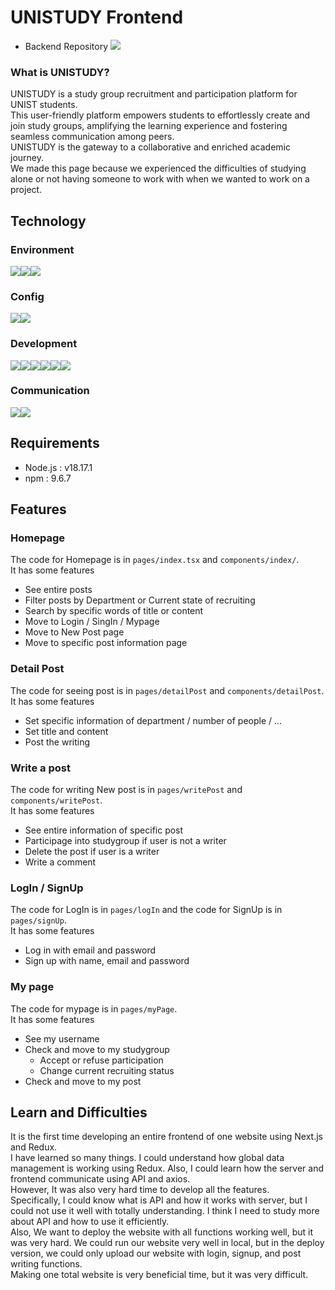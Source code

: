 # UNISTUDY Frontend

- Backend Repository <a href="https://github.com/uni-study/unistudy-back" target="_blank"><img src="https://img.shields.io/badge/GitHub-181717?style=flat&logo=github&logoColor=white"/></a>

### What is UNISTUDY?

UNISTUDY is a study group recruitment and participation platform for UNIST students. <br/>
This user-friendly platform empowers students to effortlessly create and join study groups, amplifying the learning experience and fostering seamless communication among peers. <br/>
UNISTUDY is the gateway to a collaborative and enriched academic journey. <br/>
We made this page because we experienced the difficulties of studying alone or not having someone to work with when we wanted to work on a project. <br/>

## Technology

### Environment

<img src="https://img.shields.io/badge/Visual Studio Code-007ACC?style=for-the-badge&logo=Visual Studio Code&logoColor=white"><img src="https://img.shields.io/badge/github-181717?style=for-the-badge&logo=github&logoColor=white"><img src="https://img.shields.io/badge/git-F05032?style=for-the-badge&logo=git&logoColor=white">

### Config

<img src="https://img.shields.io/badge/node.js-339933?style=for-the-badge&logo=Node.js&logoColor=white"><img src="https://img.shields.io/badge/npm-CB3837?style=for-the-badge&logo=npm&logoColor=white">

### Development

<img src="https://img.shields.io/badge/React-61DAFB?style=for-the-badge&logo=React&logoColor=white"><img src="https://img.shields.io/badge/Next.js-000000?style=for-the-badge&logo=next.js&logoColor=white"><img src="https://img.shields.io/badge/Typescript-3178C6?style=for-the-badge&logo=Typescript&logoColor=white"><img src="https://img.shields.io/badge/redux-764ABC?style=for-the-badge&logo=redux&logoColor=white"><img src="https://img.shields.io/badge/styledcomponents-DB7093?style=for-the-badge&logo=styledcomponents&logoColor=white"><img src="https://img.shields.io/badge/axios-5A29E4?style=for-the-badge&logo=axios&logoColor=white">

### Communication

<img src="https://img.shields.io/badge/Notion-000000?style=for-the-badge&logo=notion&logoColor=white"><img src="https://img.shields.io/badge/zoom-0B5CFF?style=for-the-badge&logo=zoom&logoColor=white">

## Requirements

-   Node.js : v18.17.1
-   npm : 9.6.7

## Features

### Homepage

The code for Homepage is in `pages/index.tsx` and `components/index/`. <br/>
It has some features

-   See entire posts
-   Filter posts by Department or Current state of recruiting
-   Search by specific words of title or content
-   Move to Login / SingIn / Mypage
-   Move to New Post page
-   Move to specific post information page

### Detail Post

The code for seeing post is in `pages/detailPost` and `components/detailPost`. <br/>
It has some features

-   Set specific information of department / number of people / ...
-   Set title and content
-   Post the writing

### Write a post

The code for writing New post is in `pages/writePost` and `components/writePost`. <br/>
It has some features

-   See entire information of specific post
-   Participage into studygroup if user is not a writer
-   Delete the post if user is a writer
-   Write a comment

### LogIn / SignUp

The code for LogIn is in `pages/logIn` and the code for SignUp is in `pages/signUp`. <br/>
It has some features

-   Log in with email and password
-   Sign up with name, email and password

### My page

The code for mypage is in `pages/myPage`. <br/>
It has some features

-   See my username
-   Check and move to my studygroup
    -   Accept or refuse participation
    -   Change current recruiting status
-   Check and move to my post

## Learn and Difficulties

It is the first time developing an entire frontend of one website using Next.js and Redux. <br/>
I have learned so many things. I could understand how global data management is working using Redux. Also, I could learn how the server and frontend communicate using API and axios.<br/>
However, It was also very hard time to develop all the features.<br/>
Specifically, I could know what is API and how it works with server, but I could not use it well with totally understanding. I think I need to study more about API and how to use it efficiently.<br/>
Also, We want to deploy the website with all functions working well, but it was very hard. We could run our website very well in local, but in the deploy version, we could only upload our website with login, signup, and post writing functions.<br/>
Making one total website is very beneficial time, but it was very difficult.
